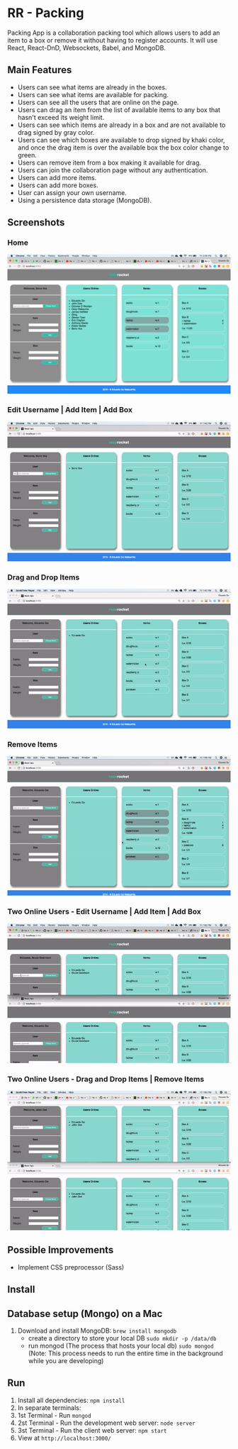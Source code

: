 # RR - Packing

Packing App is a collaboration packing tool which allows users to add an item to a box or remove it without having to register accounts. It will use React, React-DnD, Websockets, Babel, and MongoDB.

## Main Features

- Users can see what items are already in the boxes.
- Users can see what items are available for packing.
- Users can see all the users that are online on the page.
- Users can drag an item from the list of available items to any box that hasn't exceed its weight limit.
- Users can see which items are already in a box and are not available to drag signed by gray color.
- Users can see which boxes are available to drop signed by khaki color, and once the drag item is over the available box the box color change to green.
- Users can remove item from a box making it available for drag.
- Users can join the collaboration page without any authentication.
- Users can add more items.
- Users can add more boxes.
- User can assign your own username.
- Using a persistence data storage (MongoDB).

## Screenshots

### Home
![Home](https://github.com/egomatsushita/RR-Packing/blob/master/docs/rr-new-home.png?raw=true)

### Edit Username | Add Item | Add Box
![Edit-Username-Add-Item-Add-Box](https://github.com/egomatsushita/RR-Packing/blob/master/docs/rr-new-user-item-box.gif?raw=true)

### Drag and Drop Items
![Drag-and-Drop-Items](https://github.com/egomatsushita/RR-Packing/blob/master/docs/rr-new-add-items.gif?raw=true)

### Remove Items
![Remove-Items](https://github.com/egomatsushita/RR-Packing/blob/master/docs/rr-new-remove-items.gif?raw=true)

### Two Online Users - Edit Username | Add Item | Add Box
![Two-Online-Users-Edit-Username-Add-Item-Add-Box](https://github.com/egomatsushita/RR-Packing/blob/master/docs/rr-new-2u-user-item-box.gif?raw=true)

### Two Online Users - Drag and Drop Items | Remove Items
![Two-Online-Users-Drag-and-Drop-Items-Remove-Items](https://github.com/egomatsushita/RR-Packing/blob/master/docs/rr-new-2u-add-remove-items.gif?raw=true)


## Possible Improvements

- Implement CSS preprocessor (Sass)

## Install

## Database setup (Mongo) on a Mac
1. Download and install MongoDB: `brew install mongodb`
    - create a directory to store your local DB `sudo mkdir -p /data/db`
    - run mongod (The process that hosts your local db) `sudo mongod` (Note: This process needs to run the entire time in the background while you are developing)

## Run
1. Install all dependencies: `npm install`
2. In separate terminals:
3. 1st Terminal - Run `mongod`
4. 2st Terminal - Run the development web server: `node server`
5. 3st Terminal - Run the client web server: `npm start`
6. View at `http://localhost:3000/`